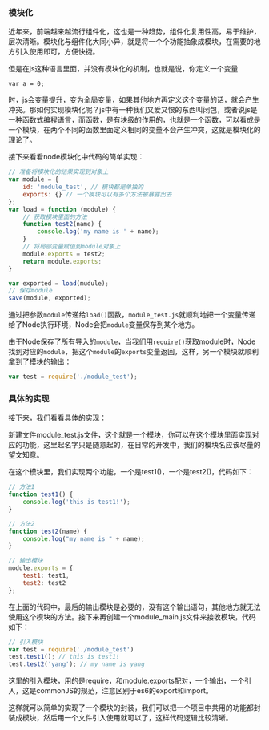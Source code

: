 ### 模块化

近年来，前端越来越流行组件化，这也是一种趋势，组件化复用性高，易于维护，层次清晰。模块化与组件化大同小异，就是将一个个功能抽象成模块，在需要的地方引入使用即可，方便快捷。

但是在js这种语言里面，并没有模块化的机制，也就是说，你定义一个变量

``var a = 0;``

时，js会变量提升，变为全局变量，如果其他地方再定义这个变量的话，就会产生冲突。那如何实现模块化呢？js中有一种我们又爱又恨的东西叫闭包，或者说js是一种函数式编程语言，而函数，是有块级的作用的，也就是一个函数，可以看成是一个模块，在两个不同的函数里面定义相同的变量不会产生冲突，这就是模块化的理论了。

接下来看看node模块化中代码的简单实现：

```javascript
// 准备将模块化的结果实现到对象上
var module = {
    id: 'module_test', // 模块都是单独的
    exports: {} // 一个模块可以有多个方法被暴露出去
};
var load = function (module) {
    // 获取模块里面的方法
    function test2(name) {
        console.log('my name is ' + name);
    }
    // 将局部变量赋值到module对象上
    module.exports = test2;
    return module.exports;
}

var exported = load(mudule);
// 保存module
save(module, exported);
```

通过把参数`module`传递给`load()`函数，`module_test.js`就顺利地把一个变量传递给了Node执行环境，Node会把`module`变量保存到某个地方。

由于Node保存了所有导入的`module`，当我们用`require()`获取module时，Node找到对应的`module`，把这个`module`的`exports`变量返回，这样，另一个模块就顺利拿到了模块的输出：

```javascript
var test = require('./module_test');
```

### 具体的实现

接下来，我们看看具体的实现：

新建文件module_test.js文件，这个就是一个模块，你可以在这个模块里面实现对应的功能，这里起名字只是随意起的，在日常的开发中，我们的模块名应该尽量的望文知意。

在这个模块里，我们实现两个功能，一个是test1()，一个是test2()，代码如下：

```javascript
// 方法1
function test1() {
    console.log('this is test1!');
}

// 方法2
function test2(name) {
    console.log("my name is " + name);
}

// 输出模块
module.exports = {
    test1: test1,
    test2: test2
};
```

在上面的代码中，最后的输出模块是必要的，没有这个输出语句，其他地方就无法使用这个模块的方法。接下来再创建一个module_main.js文件来接收模块，代码如下：

```javascript
// 引入模块
var test = require('./module_test')
test.test1(); // this is test1!
test.test2('yang'); // my name is yang
```

这里的引入模块，用的是require，和module.exports配对，一个输出，一个引入，这是commonJS的规范，注意区别于es6的export和import。

这样就可以简单的实现了一个模块的封装，我们可以把一个项目中共用的功能都封装成模块，然后用一个文件引入使用就可以了，这样代码逻辑比较清晰。